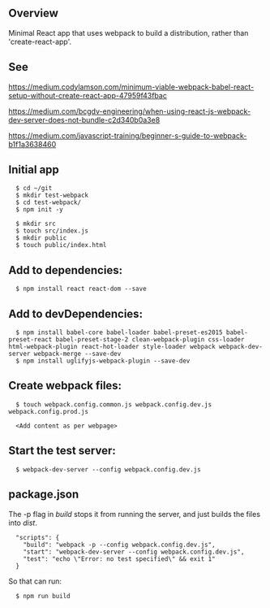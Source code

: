 
## Overview

Minimal React app that uses webpack to build a distribution, rather than 'create-react-app'.

## See

https://medium.codylamson.com/minimum-viable-webpack-babel-react-setup-without-create-react-app-47959f43fbac

https://medium.com/bcgdv-engineering/when-using-react-js-webpack-dev-server-does-not-bundle-c2d340b0a3e8

https://medium.com/javascript-training/beginner-s-guide-to-webpack-b1f1a3638460

## Initial app

```
  $ cd ~/git
  $ mkdir test-webpack
  $ cd test-webpack/
  $ npm init -y

  $ mkdir src
  $ touch src/index.js
  $ mkdir public
  $ touch public/index.html
```

## Add to dependencies:

```
  $ npm install react react-dom --save
```

## Add to devDependencies:

```
  $ npm install babel-core babel-loader babel-preset-es2015 babel-preset-react babel-preset-stage-2 clean-webpack-plugin css-loader html-webpack-plugin react-hot-loader style-loader webpack webpack-dev-server webpack-merge --save-dev
  $ npm install uglifyjs-webpack-plugin --save-dev
```

## Create webpack files:

```
  $ touch webpack.config.common.js webpack.config.dev.js webpack.config.prod.js

  <Add content as per webpage>
```

## Start the test server:

```
  $ webpack-dev-server --config webpack.config.dev.js
```

## package.json

The -p flag in _build_ stops it from running the server, and just builds the files into _dist_.
```
  "scripts": {
    "build": "webpack -p --config webpack.config.dev.js",
    "start": "webpack-dev-server --config webpack.config.dev.js",
    "test": "echo \"Error: no test specified\" && exit 1"
  }
```

So that can run:

```
  $ npm run build
```

